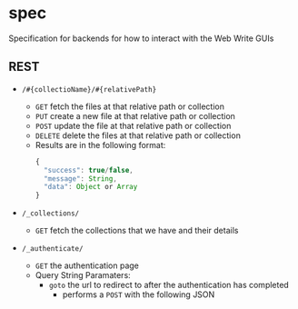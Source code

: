 spec
====

Specification for backends for how to interact with the Web Write GUIs


## REST

- `/#{collectioName}/#{relativePath}`
  - `GET` fetch the files at that relative path or collection
  - `PUT` create a new file at that relative path or collection
  - `POST` update the file at that relative path or collection
  - `DELETE` delete the files at that relative path or collection
  - Results are in the following format:
    ``` javascript
    {
      "success": true/false,
      "message": String,
      "data": Object or Array
    }
    ```

- `/_collections/`
  - `GET` fetch the collections that we have and their details

- `/_authenticate/`
  - `GET` the authentication page
  - Query String Paramaters:
    - `goto` the url to redirect to after the authentication has completed
      - performs a `POST` with the following JSON

